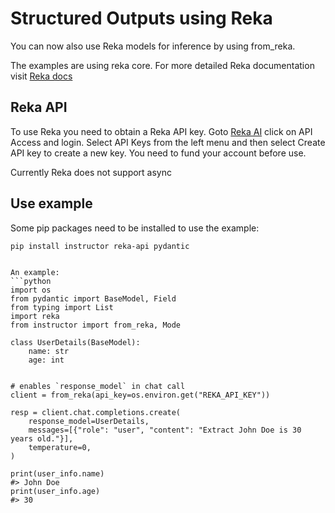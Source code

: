# Structured Outputs using Reka
You can now also use Reka models for inference by using from_reka.

The examples are using reka core. For more detailed Reka documentation visit [Reka docs](https://docs.reka.ai/index.html)

## Reka API
To use Reka you need to obtain a Reka API key.
Goto [Reka AI](https://reka.ai/) click on API Access and login. Select API Keys from the left menu and then select 
Create API key to create a new key. You need to fund your account before use.

Currently Reka does not support async

## Use example
Some pip packages need to be installed to use the example:
```
pip install instructor reka-api pydantic
```

```

An example:
```python
import os
from pydantic import BaseModel, Field
from typing import List
import reka
from instructor import from_reka, Mode

class UserDetails(BaseModel):
    name: str
    age: int


# enables `response_model` in chat call
client = from_reka(api_key=os.environ.get("REKA_API_KEY"))

resp = client.chat.completions.create(
    response_model=UserDetails,
    messages=[{"role": "user", "content": "Extract John Doe is 30 years old."}],
    temperature=0,
)

print(user_info.name)
#> John Doe
print(user_info.age)
#> 30